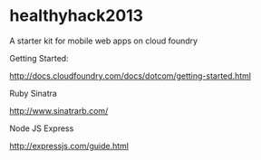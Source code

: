 healthyhack2013
===============

A starter kit for mobile web apps on cloud foundry


Getting Started:

http://docs.cloudfoundry.com/docs/dotcom/getting-started.html


Ruby Sinatra

http://www.sinatrarb.com/

Node JS Express

http://expressjs.com/guide.html
